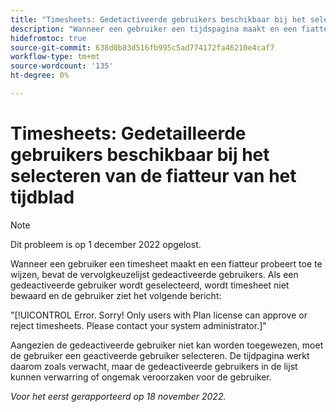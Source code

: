 ```yaml
---
title: "Timesheets: Gedetactiveerde gebruikers beschikbaar bij het selecteren van de fiatteur van het tijdblad"
description: "Wanneer een gebruiker een tijdspagina maakt en een fiatteur probeert toe te wijzen, bevat de vervolgkeuzelijst gedeactiveerde gebruikers. Als een gedeactiveerde gebruiker wordt geselecteerd, wordt timesheet niet bewaard en de gebruiker ziet een foutenmelding."
hidefromtoc: true
source-git-commit: 638d0b83d516fb995c5ad774172fa46210e4caf7
workflow-type: tm+mt
source-wordcount: '135'
ht-degree: 0%

---
```



# Timesheets: Gedetailleerde gebruikers beschikbaar bij het selecteren van de fiatteur van het tijdblad

>[!NOTE]
>
>Dit probleem is op 1 december 2022 opgelost.

Wanneer een gebruiker een timesheet maakt en een fiatteur probeert toe te wijzen, bevat de vervolgkeuzelijst gedeactiveerde gebruikers. Als een gedeactiveerde gebruiker wordt geselecteerd, wordt timesheet niet bewaard en de gebruiker ziet het volgende bericht:

&quot;[!UICONTROL Error. Sorry! Only users with Plan license can approve or reject timesheets. Please contact your system administrator.]&quot;

Aangezien de gedeactiveerde gebruiker niet kan worden toegewezen, moet de gebruiker een geactiveerde gebruiker selecteren. De tijdpagina werkt daarom zoals verwacht, maar de gedeactiveerde gebruikers in de lijst kunnen verwarring of ongemak veroorzaken voor de gebruiker.

_Voor het eerst gerapporteerd op 18 november 2022._


